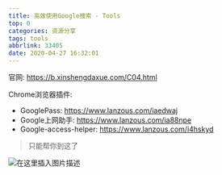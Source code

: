 ```yaml
---
title: 高效使用Google搜索 - Tools
top: 0
categories: 资源分享
tags: tools
abbrlink: 33405
date: 2020-04-27 16:32:01
---
```


官网: <https://b.xinshengdaxue.com/C04.html>

Chrome浏览器插件:
- GooglePass: <https://www.lanzous.com/iaedwaj>
- Google上网助手: <https://www.lanzous.com/ia88npe>
- Google-access-helper: <https://www.lanzous.com/i4hskyd>
>只能帮你到这了

![在这里插入图片描述](https://img-blog.csdnimg.cn/20200427010818335.png?x-oss-process=image/watermark,type_ZmFuZ3poZW5naGVpdGk,shadow_10,text_aHR0cHM6Ly9ibG9nLmNzZG4ubmV0L3FxXzM2ODUyNzgw,size_16,color_FFFFFF,t_70)